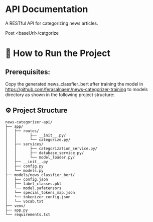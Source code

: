 # API Documentation

A RESTful API for categorizing news articles.

  Post &lt;baseUrl>/catgorize

# 🚀 How to Run the Project

## Prerequisites:


Copy the generated news_classfier_bert after training the model in https://github.com/ferasalnaem/news-categorizer-training to models directory as shown in the following project structure:

## ⚙️ Project Structure

```plaintext
news-categorizer-api/
├── app/
│   ├── routes/
│   │      ├── __init__.py/
│   │      └── categorize.py/
│   ├── services/
│   │      ├── categorization_service.py/
│   │      ├── database_service.py/
│   │      └── model_loader.py/
│   ├── __init__.py
│   ├── config.py
│   └── models.py
├── models/news_classfier_bert/
│   ├── config.json
│   ├── label_classes.pkl
│   └── model.safetensors
│   └── special_tokens_map.json
│   └── tokenizer_config.json
│   └── vocab.txt
├── venv/
├── app.py
└── requirements.txt
